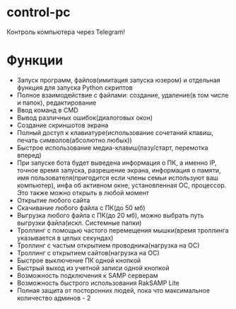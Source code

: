 # control-pc
Контроль компьютера через Telegram!

# Функции
- Запуск программ, файлов(имитация запуска юзером) и отдельная функция для запуска Python скриптов
- Полное взаимодействие с файлами: создание, удаление(в том числе и папок), редактирование
- Ввод команд в CMD
- Вывод различных ошибок(диалоговых окон)
- Создание скриншотов экрана
- Полный доступ к клавиатуре(использование сочетаний клавиш, печать символов(абсолютно любых))
- Быстрое использование медиа-клавиш(пазу/старт, перемотка вперед)
- При запуске бота будет выведена информация о ПК, а именно IP, точное время запуска, разрешение экрана, информация о памяти, имя пользователя(пригодится если члены семьи используют ваш компьютер), инфа об активном окне, установленная ОС, процессор. Это также можно открыть в любой момент
- Открытие любого сайта
- Cкачивание любого файла с ПК(до 50 мб)
- Выгрузка любого файла с ПК(до 20 мб), можно выбрать путь выгрузки файла(искл. Системные папки)
- Троллинг с помощью частого перемещения мышки(время троллинга указывается в целых секундах)
- Троллинг с частым открытием проводника(нагрузка на ОС)
- Троллинг с открытием сайтов(нагрузка на ОС)
- Быстрое выключение ПК одной кнопкой
- Быстрый выход из учетной записи одной кнопкой
- Возможность подключения к SAMP серверам
- Возможность быстрого использования RakSAMP Lite
- Полная защита от посторонних людей, пока что максимальное количество админов - 2
